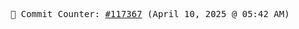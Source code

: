 <p align="center">
    <samp>
        📮 Commit Counter: <a href="https://github.com/Javascript-void0/Javascript-void0/commits/main">#117367</a> (April 10, 2025 @ 05:42 AM)
    </samp>
</p>